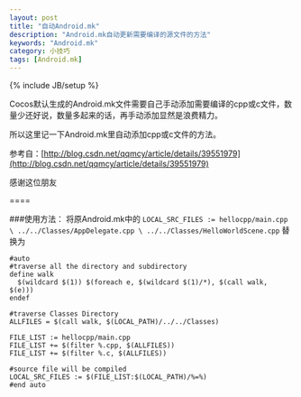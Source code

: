 ```yaml
---
layout: post
title: "自动Android.mk"
description: "Android.mk自动更新需要编译的源文件的方法"
keywords: "Android.mk"
category: 小技巧
tags: [Android.mk]
---
```


{% include JB/setup %}

Cocos默认生成的Android.mk文件需要自己手动添加需要编译的cpp或c文件，数量少还好说，数量多起来的话，再手动添加显然是浪费精力。

所以这里记一下Android.mk里自动添加cpp或c文件的方法。

<!-- more -->

参考自：[http://blog.csdn.net/qqmcy/article/details/39551979](http://blog.csdn.net/qqmcy/article/details/39551979)

感谢这位朋友

====

###使用方法：
将原Android.mk中的
`
LOCAL_SRC_FILES := hellocpp/main.cpp \
                   ../../Classes/AppDelegate.cpp \
                   ../../Classes/HelloWorldScene.cpp
`
替换为
```
#auto
#traverse all the directory and subdirectory  
define walk  
  $(wildcard $(1)) $(foreach e, $(wildcard $(1)/*), $(call walk, $(e)))  
endef  
   
#traverse Classes Directory  
ALLFILES = $(call walk, $(LOCAL_PATH)/../../Classes)  
   
FILE_LIST := hellocpp/main.cpp  
FILE_LIST += $(filter %.cpp, $(ALLFILES))  
FILE_LIST += $(filter %.c, $(ALLFILES))  
   
#source file will be compiled  
LOCAL_SRC_FILES := $(FILE_LIST:$(LOCAL_PATH)/%=%)
#end auto
```